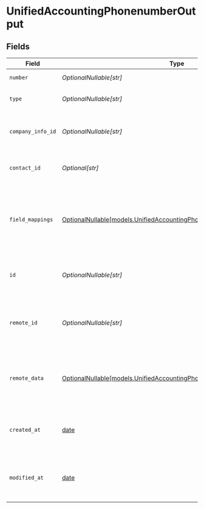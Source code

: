 # UnifiedAccountingPhonenumberOutput


## Fields

| Field                                                                                                                                    | Type                                                                                                                                     | Required                                                                                                                                 | Description                                                                                                                              | Example                                                                                                                                  |
| ---------------------------------------------------------------------------------------------------------------------------------------- | ---------------------------------------------------------------------------------------------------------------------------------------- | ---------------------------------------------------------------------------------------------------------------------------------------- | ---------------------------------------------------------------------------------------------------------------------------------------- | ---------------------------------------------------------------------------------------------------------------------------------------- |
| `number`                                                                                                                                 | *OptionalNullable[str]*                                                                                                                  | :heavy_minus_sign:                                                                                                                       | The phone number                                                                                                                         | +1234567890                                                                                                                              |
| `type`                                                                                                                                   | *OptionalNullable[str]*                                                                                                                  | :heavy_minus_sign:                                                                                                                       | The type of phone number                                                                                                                 | Mobile                                                                                                                                   |
| `company_info_id`                                                                                                                        | *OptionalNullable[str]*                                                                                                                  | :heavy_minus_sign:                                                                                                                       | The UUID of the associated company info                                                                                                  | 801f9ede-c698-4e66-a7fc-48d19eebaa4f                                                                                                     |
| `contact_id`                                                                                                                             | *Optional[str]*                                                                                                                          | :heavy_minus_sign:                                                                                                                       | The UUID of the associated contact                                                                                                       | 801f9ede-c698-4e66-a7fc-48d19eebaa4f                                                                                                     |
| `field_mappings`                                                                                                                         | [OptionalNullable[models.UnifiedAccountingPhonenumberOutputFieldMappings]](../models/unifiedaccountingphonenumberoutputfieldmappings.md) | :heavy_minus_sign:                                                                                                                       | The custom field mappings of the object between the remote 3rd party & Panora                                                            | {<br/>"custom_field_1": "value1",<br/>"custom_field_2": "value2"<br/>}                                                                   |
| `id`                                                                                                                                     | *OptionalNullable[str]*                                                                                                                  | :heavy_minus_sign:                                                                                                                       | The UUID of the phone number record                                                                                                      | 801f9ede-c698-4e66-a7fc-48d19eebaa4f                                                                                                     |
| `remote_id`                                                                                                                              | *OptionalNullable[str]*                                                                                                                  | :heavy_minus_sign:                                                                                                                       | The remote ID of the phone number in the context of the 3rd Party                                                                        | phone_1234                                                                                                                               |
| `remote_data`                                                                                                                            | [OptionalNullable[models.UnifiedAccountingPhonenumberOutputRemoteData]](../models/unifiedaccountingphonenumberoutputremotedata.md)       | :heavy_minus_sign:                                                                                                                       | The remote data of the phone number in the context of the 3rd Party                                                                      | {<br/>"raw_data": {<br/>"additional_field": "some value"<br/>}<br/>}                                                                     |
| `created_at`                                                                                                                             | [date](https://docs.python.org/3/library/datetime.html#date-objects)                                                                     | :heavy_minus_sign:                                                                                                                       | The created date of the phone number record                                                                                              | 2024-06-15T12:00:00Z                                                                                                                     |
| `modified_at`                                                                                                                            | [date](https://docs.python.org/3/library/datetime.html#date-objects)                                                                     | :heavy_minus_sign:                                                                                                                       | The last modified date of the phone number record                                                                                        | 2024-06-15T12:00:00Z                                                                                                                     |